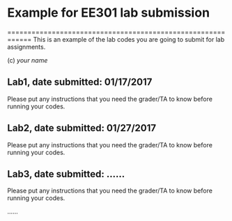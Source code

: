 # Example for EE301 lab submission
============================================================
This is an example of the lab codes you are going to submit for lab assignments.

(c) *your name* 

Lab1, date submitted: 01/17/2017
--------------
Please put any instructions that you need the grader/TA to know before running your codes.

Lab2, date submitted: 01/27/2017
--------------
Please put any instructions that you need the grader/TA to know before running your codes.

Lab3, date submitted: ......
--------------
Please put any instructions that you need the grader/TA to know before running your codes.

......
